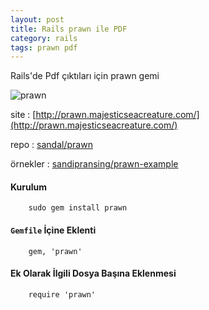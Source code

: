 ```yaml
---
layout: post
title: Rails prawn ile PDF
category: rails
tags: prawn pdf
---
```



Rails'de Pdf çıktıları için prawn gemi

![prawn](http://gdemir.github.io/file/prawn.png)

site : [http://prawn.majesticseacreature.com/](http://prawn.majesticseacreature.com/)

repo : [sandal/prawn](http://github.com/sandal/prawn)

örnekler : [sandipransing/prawn-example](http://github.com/sandipransing/prawn-example)

#### Kurulum

        sudo gem install prawn

#### `Gemfile` İçine Eklenti

        gem, 'prawn'

#### Ek Olarak İlgili Dosya Başına Eklenmesi

        require 'prawn'
